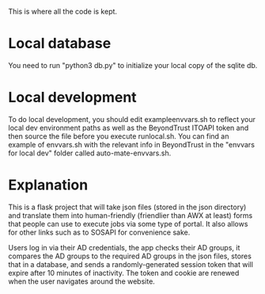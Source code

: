 This is where all the code is kept.

# Local database
You need to run "python3 db.py" to initialize your local copy of the sqlite db.

# Local development
To do local development, you should edit exampleenvvars.sh to reflect your local dev environment paths as well as the BeyondTrust ITOAPI token and then source the file before you execute runlocal.sh. You can find an example of envvars.sh with the relevant info in BeyondTrust in the "envvars for local dev" folder called auto-mate-envvars.sh.

# Explanation

This is a flask project that will take json files (stored in the json directory) and translate them into human-friendly (friendlier than AWX at least) forms that people can use to execute jobs via some type of portal. It also allows for other links such as to SOSAPI for convenience sake.

Users log in via their AD credentials, the app checks their AD groups, it compares the AD groups to the required AD groups in the json files, stores that in a database, and sends a randomly-generated session token that will expire after 10 minutes of inactivity. The token and cookie are renewed when the user navigates around the website.

